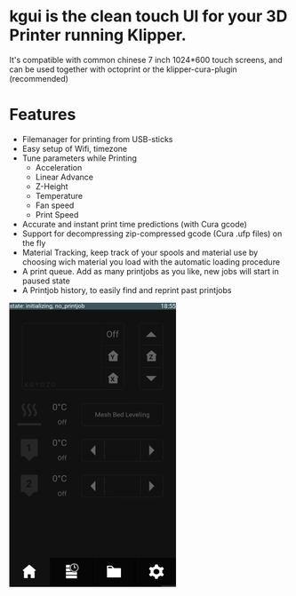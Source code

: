 # kgui is the clean touch UI for your 3D Printer running Klipper.
It's compatible with common chinese 7 inch 1024*600 touch screens, 
and can be used together with octoprint or the klipper-cura-plugin (recommended)
# Features
* Filemanager for printing from USB-sticks
* Easy setup of Wifi, timezone
* Tune parameters while Printing
  * Acceleration
  * Linear Advance
  * Z-Height
  * Temperature
  * Fan speed
  * Print Speed
* Accurate and instant print time predictions (with Cura gcode)
* Support for decompressing zip-compressed gcode (Cura .ufp files) on the fly
* Material Tracking, keep track of your spools and material use by choosing wich material you load with the automatic loading procedure
* A print queue. Add as many printjobs as you like, new jobs will start in paused state
* A Printjob history, to easily find and reprint past printjobs


<img src="logos/screenshot.png" height="512" width="300">

